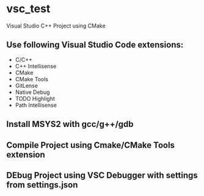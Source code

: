 # vsc_test

Visual Studio C++ Project using CMake

## Use following Visual Studio Code extensions:
- C/C++
- C++ Intellisense
- CMake
- CMake Tools
- GitLense
- Native Debug
- TODO Highlight
- Path Intellisense

## Install MSYS2 with gcc/g++/gdb

## Compile Project using Cmake/CMake Tools extension

## DEbug Project using VSC Debugger with settings from settings.json
